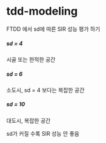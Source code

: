 # tdd-modeling
FTDD 에서 sd에 따른 SIR 성능 평가 하기
  
##### sd = 4  
시골 또는 한적한 공간 
##### sd = 6  
소도시, sd = 4 보다는 복잡한 공간  
##### sd = 10
대도시, 복잡한 공간  
  
sd가 커질 수록 SIR 성능 안 좋음  
